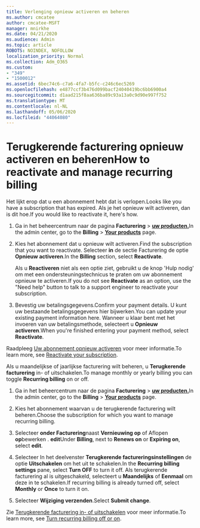 ```yaml
---
title: Verlenging opnieuw activeren en beheren
ms.author: cmcatee
author: cmcatee-MSFT
manager: mnirkhe
ms.date: 04/21/2020
ms.audience: Admin
ms.topic: article
ROBOTS: NOINDEX, NOFOLLOW
localization_priority: Normal
ms.collection: Adm_O365
ms.custom:
- "349"
- "1500012"
ms.assetid: 6bec74c6-c7a6-4fa7-b5fc-c246c6ec5269
ms.openlocfilehash: e4877ccf3b476d099bacf24040419bc6bb6900a4
ms.sourcegitcommit: d1aad215f8aa636ba89c93a13a0c9d90e997f752
ms.translationtype: MT
ms.contentlocale: nl-NL
ms.lasthandoff: 05/06/2020
ms.locfileid: "44064080"
---
```

# <a name="how-to-reactivate-and-manage-recurring-billing"></a><span data-ttu-id="cc017-102">Terugkerende facturering opnieuw activeren en beheren</span><span class="sxs-lookup"><span data-stu-id="cc017-102">How to reactivate and manage recurring billing</span></span>

<span data-ttu-id="cc017-103">Het lijkt erop dat u een abonnement hebt dat is verlopen.</span><span class="sxs-lookup"><span data-stu-id="cc017-103">Looks like you have a subscription that has expired.</span></span> <span data-ttu-id="cc017-104">Als je het opnieuw wilt activeren, dan is dit hoe.</span><span class="sxs-lookup"><span data-stu-id="cc017-104">If you would like to reactivate it, here's how.</span></span>
  
1. <span data-ttu-id="cc017-105">Ga in het beheercentrum naar de pagina **Facturering** \> **[uw producten.](https://go.microsoft.com/fwlink/p/?linkid=842054)**</span><span class="sxs-lookup"><span data-stu-id="cc017-105">In the admin center, go to the **Billing** \> **[Your products](https://go.microsoft.com/fwlink/p/?linkid=842054)** page.</span></span>

2. <span data-ttu-id="cc017-106">Kies het abonnement dat u opnieuw wilt activeren.</span><span class="sxs-lookup"><span data-stu-id="cc017-106">Find the subscription that you want to reactivate.</span></span> <span data-ttu-id="cc017-107">Selecteer **in** de sectie Facturering de optie **Opnieuw activeren**.</span><span class="sxs-lookup"><span data-stu-id="cc017-107">In the **Billing** section, select  **Reactivate**.</span></span>

    <span data-ttu-id="cc017-108">Als u **Reactiveren** niet als een optie ziet, gebruikt u de knop 'Hulp nodig' om met een ondersteuningstechnicus te praten om uw abonnement opnieuw te activeren.</span><span class="sxs-lookup"><span data-stu-id="cc017-108">If you do not see **Reactivate** as an option, use the "Need help" button to talk to a support engineer to reactivate your subscription.</span></span>

3. <span data-ttu-id="cc017-109">Bevestig uw betalingsgegevens.</span><span class="sxs-lookup"><span data-stu-id="cc017-109">Confirm your payment details.</span></span> <span data-ttu-id="cc017-110">U kunt uw bestaande betalingsgegevens hier bijwerken.</span><span class="sxs-lookup"><span data-stu-id="cc017-110">You can update your existing payment information here.</span></span> <span data-ttu-id="cc017-111">Wanneer u klaar bent met het invoeren van uw betalingsmethode, selecteert u **Opnieuw activeren**.</span><span class="sxs-lookup"><span data-stu-id="cc017-111">When you're finished entering your payment method, select **Reactivate**.</span></span>

<span data-ttu-id="cc017-112">Raadpleeg [Uw abonnement opnieuw activeren](https://docs.microsoft.com//office365/admin/subscriptions-and-billing/reactivate-your-subscription) voor meer informatie.</span><span class="sxs-lookup"><span data-stu-id="cc017-112">To learn more, see [Reactivate your subscription](https://docs.microsoft.com//office365/admin/subscriptions-and-billing/reactivate-your-subscription).</span></span> 

<span data-ttu-id="cc017-113">Als u maandelijkse of jaarlijkse facturering wilt beheren, u **Terugkerende facturering** in- of uitschakelen.</span><span class="sxs-lookup"><span data-stu-id="cc017-113">To manage monthly or yearly billing you can toggle **Recurring billing** on or off.</span></span>
  
1. <span data-ttu-id="cc017-114">Ga in het beheercentrum naar de pagina **Facturering** \> **[uw producten.](https://go.microsoft.com/fwlink/p/?linkid=842054)**</span><span class="sxs-lookup"><span data-stu-id="cc017-114">In the admin center, go to the **Billing** \> **[Your products](https://go.microsoft.com/fwlink/p/?linkid=842054)** page.</span></span>

2. <span data-ttu-id="cc017-115">Kies het abonnement waarvan u de terugkerende facturering wilt beheren.</span><span class="sxs-lookup"><span data-stu-id="cc017-115">Choose the subscription for which you want to manage recurring billing.</span></span>

3. <span data-ttu-id="cc017-116">Selecteer **onder Facturering**naast **Vernieuwing op** of Aflopen **op**bewerken . **edit**</span><span class="sxs-lookup"><span data-stu-id="cc017-116">Under **Billing**, next to **Renews on** or **Expiring on**, select **edit**.</span></span>

4. <span data-ttu-id="cc017-117">Selecteer In het deelvenster **Terugkerende factureringsinstellingen** de optie **Uitschakelen** om het uit te schakelen.</span><span class="sxs-lookup"><span data-stu-id="cc017-117">In the **Recurring billing settings** pane, select **Turn OFF** to turn it off.</span></span> <span data-ttu-id="cc017-118">Als terugkerende facturering al is uitgeschakeld, selecteert u **Maandelijks** of **Eenmaal** om deze in te schakelen.</span><span class="sxs-lookup"><span data-stu-id="cc017-118">If recurring billing is already turned off, select **Monthly** or **Once** to turn it on.</span></span>

5. <span data-ttu-id="cc017-119">Selecteer **Wijziging verzenden**.</span><span class="sxs-lookup"><span data-stu-id="cc017-119">Select **Submit change**.</span></span>

<span data-ttu-id="cc017-120">Zie [Terugkerende facturering in- of uitschakelen](https://docs.microsoft.com/office365/admin/subscriptions-and-billing/renew-your-subscription#turn-recurring-billing-off-or-on) voor meer informatie.</span><span class="sxs-lookup"><span data-stu-id="cc017-120">To learn more, see [Turn recurring billing off or on](https://docs.microsoft.com/office365/admin/subscriptions-and-billing/renew-your-subscription#turn-recurring-billing-off-or-on).</span></span>